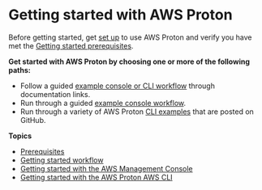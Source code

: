 # Getting started with AWS Proton<a name="ag-getting-started"></a>

Before getting started, get [set up](ag-setting-up.md) to use AWS Proton and verify you have met the [Getting started prerequisites](getting-started-prerequisites.md)\.

**Get started with AWS Proton by choosing one or more of the following paths:**
+ Follow a guided [example console or CLI workflow](ag-admin-workflow.md) through documentation links\.
+ Run through a guided [example console workflow](ag-getting-started-console.md)\.
+ Run through a variety of AWS Proton [CLI examples](ag-getting-started-cli.md) that are posted on GitHub\.



**Topics**
+ [Prerequisites](getting-started-prerequisites.md)
+ [Getting started workflow](ag-admin-workflow.md)
+ [Getting started with the AWS Management Console](ag-getting-started-console.md)
+ [Getting started with the AWS Proton​ AWS CLI](ag-getting-started-cli.md)